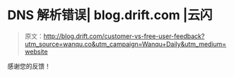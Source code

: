# DNS 解析错误| blog.drift.com |云闪

> 原文：<http://blog.drift.com/customer-vs-free-user-feedback?utm_source=wanqu.co&utm_campaign=Wanqu+Daily&utm_medium=website>

感谢您的反馈！